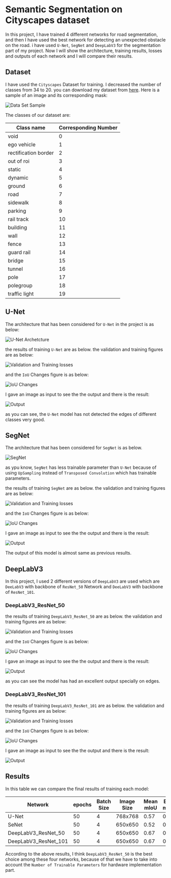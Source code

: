 # Semantic Segmentation on Cityscapes dataset

In this project, I have trained 4 different networks for road segmentation, and then I have used the best network for detecting an unexpected obstacle on the road.
i have used ```U-Net```, ```SegNet``` and ```DeepLabV3``` for the segmentation part of my project.
Now I will show the architecture, training results, losses and outputs of each network and I will compare their results.

## Dataset
I have used the ```Cityscapes``` Dataset for training. I decreased the number of classes from 34 to 20. you can download my dataset from [here](https://drive.google.com/drive/folders/1WgF9UVW1UBMuE_tg3RNwZXp3vVoagNDK?usp=share_link). 
Here is a sample of an image and its corresponding mask:

![Data Set Sample](./assets/Dataset.png)

The classes of our dataset are:

<table>
<thead>
	<tr>
		<th>Class name</th>
		<th>Corresponding Number</th>
	</tr>
</thead>
<tbody>
	<tr>
		<td>void</td>
		<td>0</td>
	</tr>
	<tr>
		<td>ego vehicle</td>
		<td>1</td>
	</tr>
    <tr>
		<td>rectification border</td>
		<td>2</td>
    <tr>
		<td>out of roi</td>
		<td>3</td>
	</tr>
    <tr>
		<td>static</td>
		<td>4</td>
	</tr>
    <tr>
		<td>dynamic</td>
		<td>5</td>
	</tr>
    <tr>
		<td>ground</td>
		<td>6</td>
	</tr>
    <tr>
		<td>road</td>
		<td>7</td>
	</tr>
    <tr>
		<td>sidewalk</td>
		<td>8</td>
	</tr>
    <tr>
		<td>parking</td>
		<td>9</td>
	</tr>
    <tr>
		<td>rail track</td>
		<td>10</td>
	</tr>
    <tr>
		<td>building</td>
		<td>11</td>
	</tr>
    <tr>
		<td>wall</td>
		<td>12</td>
	</tr>
    <tr>
		<td>fence</td>
		<td>13</td>
	</tr>
    <tr>
		<td>guard rail</td>
		<td>14</td>
	</tr>
    <tr>
		<td>bridge</td>
		<td>15</td>
	</tr>
    <tr>
		<td>tunnel</td>
		<td>16</td>
	</tr>
    <tr>
		<td>pole</td>
		<td>17</td>
	</tr>
    <tr>
		<td>polegroup</td>
		<td>18</td>
	</tr>
    <tr>
		<td>traffic light </td>
		<td>19</td>
	</tr>


</tbody>
</table>

## U-Net
The architecture that has been considered for ```U-Net``` in the project is as below:

![U-Net Archetcture](./assets/U_NET/architechture.png)

the results of training ```U-Net``` are as below. the validation and training figures are as below:

![Validation and Training losses](./assets/U_NET/U-NET_Losses.png) 

and the ```IoU``` Changes figure is as below:

![IoU Changes](./assets/U_NET/U-NET_IoU.png)

I gave an image as input to see the the output and there is the result:

![Output](./assets/U_NET/U-NET_Output.png)

as you can see, the ```U-Net``` model has not detected the edges of different classes very good.

## SegNet
The architecture that has been considered for ```SegNet``` is as below.

![SegNet](./assets/SegNet/SegNet.png)

as ypu know, ```SegNet``` has less trainable parameter than ```U-Net``` because of using ```UpSampling``` instead of ```Transposed Convolution``` which has trainable parameters.

the results of training ```SegNet``` are as below. the validation and training figures are as below:

![Validation and Training losses](./assets/SegNet/SegNet_Losses.png) 

and the ```IoU``` Changes figure is as below:

![IoU Changes](./assets/SegNet/SegNet_IoU.png)

I gave an image as input to see the the output and there is the result:

![Output](./assets/SegNet/SegNet_Ouput.png)

The output of this model is almost same as previous results.


## DeepLabV3
In this project, I used 2 different versions of ```DeepLabV3``` are used which are ```DeeLabV3``` with backbone of ```ResNet_50``` Network and ```DeeLabV3``` with backbone of ```ResNet_101```.

### DeepLabV3_ResNet_50


the results of training ```DeepLabV3_ResNet_50``` are as below. the validation and training figures are as below:

![Validation and Training losses](./assets/DeepLab_50/DeepLab_ResNet_50_Losses.png) 

and the ```IoU``` Changes figure is as below:

![IoU Changes](./assets/DeepLab_50/DeepLab_ResNet_50_IoU.png)

I gave an image as input to see the the output and there is the result:

![Output](./assets/DeepLab_50/DeepLab_ResNet_50_Output.png)

as you can see the model has had an excellent output specially on edges.

### DeepLabV3_ResNet_101


the results of training ```DeepLabV3_ResNet_101``` are as below. the validation and training figures are as below:

![Validation and Training losses](./assets/DeepLab_101/DeepLab_ResNet_101_Losses.png) 

and the ```IoU``` Changes figure is as below:

![IoU Changes](./assets/DeepLab_101/DeepLab_ResNet_101_IoU.png)

I gave an image as input to see the the output and there is the result:

![Output](./assets/DeepLab_101/DeepLab_ResNet_101_Output.png)



## Results 

In this table we can compare the final results of training each model:

<table>
<thead>
	<tr>
		<th>Network</th>
		<th>epochs</th>
        <th>Batch Size</th>
        <th>Image Size</th>
        <th>Mean mIoU</th>
        <th>Best mIoU</th>
        <th>Val loss</th>
        <th>Number of Parameters</th>
	</tr>
</thead>
<tbody>
	<tr>
		<td>U-Net</td>
		<td>50</td>
        <td>4</td>
        <td>768x768</td>
        <td>0.57</td>
        <td>0.75</td>
        <td>2.202</td>
        <td>31.4 M</td>
	</tr>
	<tr>
		<td>SeNet</td>
        <td>50</td>
        <td>4</td>
        <td>650x650</td>
        <td>0.52</td>
        <td>0.72</td>
        <td>0.625</td>
        <td>29.44 M</td>
	</tr>
    <tr>
		<td>DeepLabV3_ResNet_50</td>
        <td>50</td>
        <td>4</td>
        <td>650x650</td>
        <td>0.67</td>
        <td>0.82</td>
        <td>0.33</td>
        <td>42 M</td>
    <tr>
		<td>DeepLabV3_ResNet_101</td>
        <td>50</td>
        <td>4</td>
        <td>650x650</td>
        <td>0.67</td>
        <td>0.84</td>
        <td>0.34</td>
        <td>60.99 M</td>
	</tr>


</tbody>
</table>

According to the above results, I think ```DeepLabV3_ResNet_50``` is the best choice among these four networks, because of that we have to take into account the ```Number of Trainable Parameters``` for hardware implementation part.